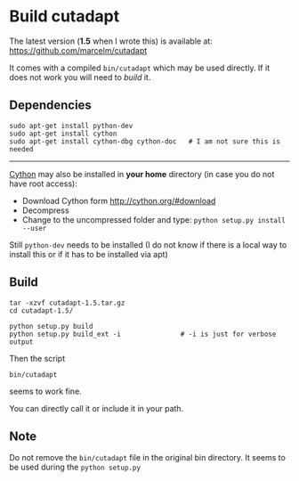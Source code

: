 Build cutadapt
================

The latest version (__1.5__ when I wrote this) is available at: 
<https://github.com/marcelm/cutadapt>


It comes with a compiled `bin/cutadapt` which may be used directly. 
If it does not work you will need to _build_ it.


Dependencies
------------

    sudo apt-get install python-dev
    sudo apt-get install cython 
    sudo apt-get install cython-dbg cython-doc   # I am not sure this is needed 

----

[Cython](http://cython.org/) may also be installed in __your home__ directory (in case you do not have root access):

- Download Cython form <http://cython.org/#download>
- Decompress 
- Change to the uncompressed folder and type: `python setup.py install --user`

Still `python-dev` needs to be installed (I do not know if there is a local way to install this or if it has to be installed via apt)


Build
----------------

    tar -xzvf cutadapt-1.5.tar.gz 
    cd cutadapt-1.5/
    
    python setup.py build
    python setup.py build_ext -i               # -i is just for verbose output
    
<!--     
    cp bin/_preamble.py build/scripts-2.7/     # this is needed for a custom installation


Then the script 

    build/scripts-2.7/cutadapt
-->

Then the script 

    bin/cutadapt

seems to work fine. 

You can directly call it or include it in your path.



Note
--------------------

Do not remove the `bin/cutadapt` file in the original bin directory. It seems to be used during the `python setup.py`

